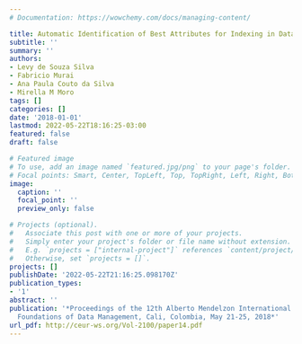 ```yaml
---
# Documentation: https://wowchemy.com/docs/managing-content/

title: Automatic Identification of Best Attributes for Indexing in Data Deduplication
subtitle: ''
summary: ''
authors:
- Levy de Souza Silva
- Fabricio Murai
- Ana Paula Couto da Silva
- Mirella M Moro
tags: []
categories: []
date: '2018-01-01'
lastmod: 2022-05-22T18:16:25-03:00
featured: false
draft: false

# Featured image
# To use, add an image named `featured.jpg/png` to your page's folder.
# Focal points: Smart, Center, TopLeft, Top, TopRight, Left, Right, BottomLeft, Bottom, BottomRight.
image:
  caption: ''
  focal_point: ''
  preview_only: false

# Projects (optional).
#   Associate this post with one or more of your projects.
#   Simply enter your project's folder or file name without extension.
#   E.g. `projects = ["internal-project"]` references `content/project/deep-learning/index.md`.
#   Otherwise, set `projects = []`.
projects: []
publishDate: '2022-05-22T21:16:25.098170Z'
publication_types:
- '1'
abstract: ''
publication: '*Proceedings of the 12th Alberto Mendelzon International Workshop on
  Foundations of Data Management, Cali, Colombia, May 21-25, 2018*'
url_pdf: http://ceur-ws.org/Vol-2100/paper14.pdf
---
```

